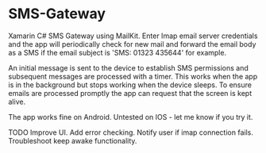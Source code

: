 # SMS-Gateway

Xamarin C# SMS Gateway using MailKit. Enter Imap email server credentials and the app will periodically check for new mail and forward the email body as a SMS if the email subject is 'SMS: 01323 435644' for example.

An initial message is sent to the device to establish SMS permissions and subsequent messages are processed with a timer. This works when the app is in the background but stops working when the device sleeps. To ensure emails are processed promptly the app can request that the screen is kept alive.

The app works fine on Android. Untested on IOS - let me know if you try it.

TODO
Improve UI.
Add error checking.
Notify user if imap connection fails.
Troubleshoot keep awake functionality.




